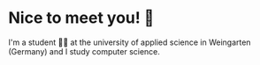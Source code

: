 # Nice to meet you! :wave:

I'm a student :man_student: at the university of applied science in Weingarten (Germany) and I study computer science.





